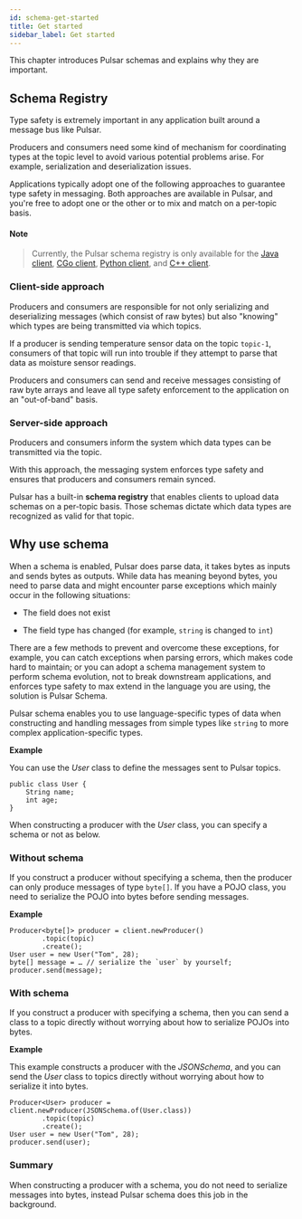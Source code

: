 ```yaml
---
id: schema-get-started
title: Get started
sidebar_label: Get started
---
```


This chapter introduces Pulsar schemas and explains why they are important. 

## Schema Registry

Type safety is extremely important in any application built around a message bus like Pulsar. 

Producers and consumers need some kind of mechanism for coordinating types at the topic level to avoid various potential problems arise. For example, serialization and deserialization issues. 

Applications typically adopt one of the following approaches to guarantee type safety in messaging. Both approaches are available in Pulsar, and you're free to adopt one or the other or to mix and match on a per-topic basis.

#### Note
>
> Currently, the Pulsar schema registry is only available for the [Java client](client-libraries-java.md), [CGo client](client-libraries-cgo.md), [Python client](client-libraries-python.md), and [C++ client](client-libraries-cpp.md).

### Client-side approach

Producers and consumers are responsible for not only serializing and deserializing messages (which consist of raw bytes) but also "knowing" which types are being transmitted via which topics. 

If a producer is sending temperature sensor data on the topic `topic-1`, consumers of that topic will run into trouble if they attempt to parse that data as moisture sensor readings.

Producers and consumers can send and receive messages consisting of raw byte arrays and leave all type safety enforcement to the application on an "out-of-band" basis.

### Server-side approach 

Producers and consumers inform the system which data types can be transmitted via the topic. 

With this approach, the messaging system enforces type safety and ensures that producers and consumers remain synced.

Pulsar has a built-in **schema registry** that enables clients to upload data schemas on a per-topic basis. Those schemas dictate which data types are recognized as valid for that topic.

## Why use schema

When a schema is enabled, Pulsar does parse data, it takes bytes as inputs and sends bytes as outputs. While data has meaning beyond bytes, you need to parse data and might encounter parse exceptions which mainly occur in the following situations:

* The field does not exist

* The field type has changed (for example, `string` is changed to `int`)

There are a few methods to prevent and overcome these exceptions, for example, you can catch exceptions when parsing errors, which makes code hard to maintain; or you can adopt a schema management system to perform schema evolution, not to break downstream applications, and enforces type safety to max extend in the language you are using, the solution is Pulsar Schema.

Pulsar schema enables you to use language-specific types of data when constructing and handling messages from simple types like `string` to more complex application-specific types. 

**Example** 

You can use the _User_ class to define the messages sent to Pulsar topics.

```
public class User {
    String name;
    int age;
}
```

When constructing a producer with the _User_ class, you can specify a schema or not as below.

### Without schema

If you construct a producer without specifying a schema, then the producer can only produce messages of type `byte[]`. If you have a POJO class, you need to serialize the POJO into bytes before sending messages.

**Example**

```
Producer<byte[]> producer = client.newProducer()
        .topic(topic)
        .create();
User user = new User("Tom", 28);
byte[] message = … // serialize the `user` by yourself;
producer.send(message);
```
### With schema

If you construct a producer with specifying a schema, then you can send a class to a topic directly without worrying about how to serialize POJOs into bytes. 

**Example**

This example constructs a producer with the _JSONSchema_, and you can send the _User_ class to topics directly without worrying about how to serialize it into bytes. 

```
Producer<User> producer = client.newProducer(JSONSchema.of(User.class))
        .topic(topic)
        .create();
User user = new User("Tom", 28);
producer.send(user);
```

### Summary

When constructing a producer with a schema, you do not need to serialize messages into bytes, instead Pulsar schema does this job in the background.
